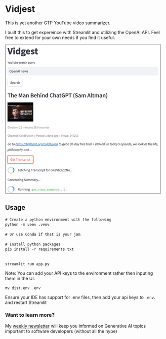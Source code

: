 # Vidjest

This is yet another GTP YouTube video summarizer.

I built this to get expereince with Streamlit and utilizing the OpenAI API.
Feel free to extend for your own needs if you find it useful.

![](docs/img/vidgest%20ui.png)

## Usage


```shell
# Create a python environment with the following
python -m venv .venv 

# Or use Conda if that is your jam

# Install python packages
pip install -r requirements.txt


streamlit run app.py
```

Note: You can add your API keys to the environment rather then inputing them in the UI.
```shell
mv dist.env .env
```
Ensure your IDE has support for .env files, then add your api keys to `.env`. and restart Streamlit

### Want to learn more?
My [weekly newsletter](https://devthinkai.beehiiv.com/) will keep you informed on Generative AI topics important to software developers (without all the hype)

